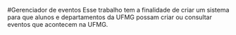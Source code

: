 #Gerenciador de eventos
Esse trabalho tem a finalidade de criar um sistema para que alunos e departamentos da UFMG possam criar ou consultar eventos que acontecem na UFMG.